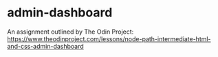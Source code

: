 # admin-dashboard
An assignment outlined by The Odin Project: https://www.theodinproject.com/lessons/node-path-intermediate-html-and-css-admin-dashboard
